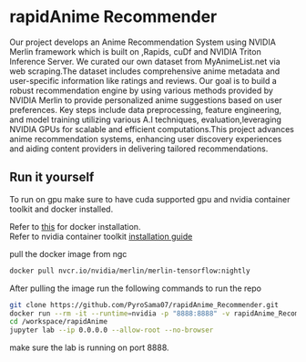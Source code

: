# rapidAnime Recommender
Our project develops an Anime Recommendation System using NVIDIA Merlin framework which is built on ,Rapids, cuDf and NVIDIA Triton Inference Server. We curated our own dataset from MyAnimeList.net via web scraping.The dataset includes comprehensive anime metadata and user-specific information like ratings and reviews. Our goal is to build a robust recommendation engine by using various methods provided by NVIDIA Merlin to provide personalized anime suggestions based on user preferences. Key steps include data preprocessing, feature engineering, and model training utilizing various A.I techniques, evaluation,leveraging NVIDIA GPUs for scalable and efficient computations.This project advances anime recommendation systems, enhancing user discovery experiences and aiding content providers in delivering tailored recommendations. 

## Run it yourself
To run on gpu make sure to have cuda supported gpu and nvidia container toolkit and docker installed.

Refer to [this](https://www.geeksforgeeks.org/how-to-install-and-configure-docker-in-ubuntu/) for docker installation.  
Refer to nvidia container toolkit [installation guide](https://docs.nvidia.com/datacenter/cloud-native/container-toolkit/latest/install-guide.html)

pull the docker image from ngc
```bash
docker pull nvcr.io/nvidia/merlin/merlin-tensorflow:nightly
```

After pulling the image run the following commands to run the repo

```bash
git clone https://github.com/PyroSama07/rapidAnime_Recommender.git
docker run --rm -it --runtime=nvidia -p "8888:8888" -v rapidAnime_Recommender/:/workspace/rapidAnime nvcr.io/nvidia/merlin/merlin-tensorflow:nightly
cd /workspace/rapidAnime
jupyter lab --ip 0.0.0.0 --allow-root --no-browser
```

make sure the lab is running on port 8888.
